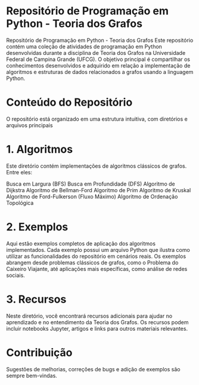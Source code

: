 # Repositório de Programação em Python - Teoria dos Grafos

Repositório de Programação em Python - Teoria dos Grafos
Este repositório contém uma coleção de atividades de programação em Python desenvolvidas durante a disciplina de Teoria dos Grafos na Universidade Federal de Campina Grande (UFCG). O objetivo principal é compartilhar os conhecimentos desenvolvidos e adquirido em relação a implementação de algoritmos e estruturas de dados relacionados a grafos usando a linguagem Python.

# Conteúdo do Repositório
O repositório está organizado em uma estrutura intuitiva, com diretórios e arquivos principais

# 1. Algoritmos
Este diretório contém implementações de algoritmos clássicos de grafos. Entre eles:

Busca em Largura (BFS)
Busca em Profundidade (DFS)
Algoritmo de Dijkstra
Algoritmo de Bellman-Ford
Algoritmo de Prim
Algoritmo de Kruskal
Algoritmo de Ford-Fulkerson (Fluxo Máximo)
Algoritmo de Ordenação Topológica

# 2. Exemplos
Aqui estão exemplos completos de aplicação dos algoritmos implementados. Cada exemplo possui um arquivo Python que ilustra como utilizar as funcionalidades do repositório em cenários reais. Os exemplos abrangem desde problemas clássicos de grafos, como o Problema do Caixeiro Viajante, até aplicações mais específicas, como análise de redes sociais.

# 3. Recursos
Neste diretório, você encontrará recursos adicionais para ajudar no aprendizado e no entendimento da Teoria dos Grafos. Os recursos podem incluir notebooks Jupyter, artigos e links para outros materiais relevantes.

# Contribuição
Sugestões de melhorias, correções de bugs e adição de exemplos são sempre bem-vindas.
